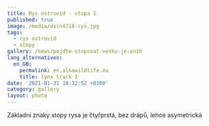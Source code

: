 ```yaml
---
title: Rys ostrovid - stopa 1
published: true
image: /media/dscn4718-rys.jpg
tags:
  - rys ostrovid
  - stopy
gallery: /news/pojďte-stopovat-venku-je-sníh
lang_alternatives:
  en_GB:
    permalink: en.alkawildlife.eu
    title: lynx track 1
date: '2021-01-31 18:32:52 +0100'
category: gallery
layout: photo
---
```

Základní znaky stopy rysa je čtyřprstá, bez drápů, lehce asymetrická
